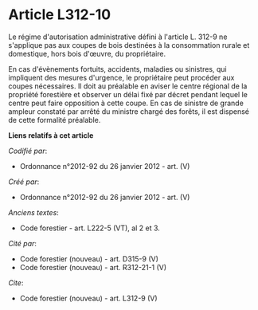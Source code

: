 # Article L312-10

Le régime d'autorisation administrative défini à l'article L. 312-9 ne s'applique pas aux coupes de bois destinées à la
consommation rurale et domestique, hors bois d'œuvre, du propriétaire.

En cas d'évènements fortuits, accidents, maladies ou sinistres, qui impliquent des mesures d'urgence, le propriétaire peut
procéder aux coupes nécessaires. Il doit au préalable en aviser le centre régional de la propriété forestière et observer un
délai fixé par décret pendant lequel le centre peut faire opposition à cette coupe. En cas de sinistre de grande ampleur
constaté par arrêté du ministre chargé des forêts, il est dispensé de cette formalité préalable.

**Liens relatifs à cet article**

_Codifié par_:

  - Ordonnance n°2012-92 du 26 janvier 2012 - art. (V)

_Créé par_:

  - Ordonnance n°2012-92 du 26 janvier 2012 - art. (V)

_Anciens textes_:

  - Code forestier - art. L222-5 (VT), al 2 et 3.

_Cité par_:

  - Code forestier (nouveau) - art. D315-9 (V)
  - Code forestier (nouveau) - art. R312-21-1 (V)

_Cite_:

  - Code forestier (nouveau) - art. L312-9 (V)

